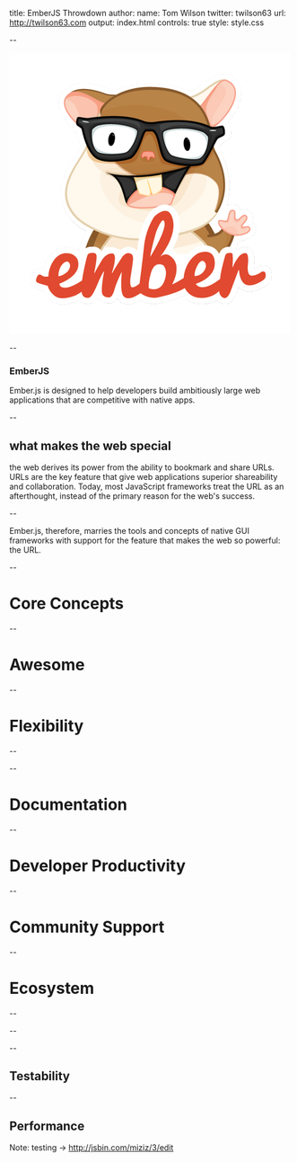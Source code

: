 title: EmberJS Throwdown
author:
  name: Tom Wilson
  twitter: twilson63
  url: http://twilson63.com
output: index.html
controls: true
style: style.css

--

![EmberJS](emberjs-logo.png)

--

### EmberJS

Ember.js is designed to help developers build ambitiously large web
applications that are competitive with native apps.

--

## what makes the web special

the web derives its power from the ability to bookmark and share URLs.
URLs are the key feature that give web applications superior
shareability and collaboration. Today, most JavaScript frameworks treat
the URL as an afterthought, instead of the primary reason for the web's
success.

--

Ember.js, therefore, marries the tools and concepts of native GUI
frameworks with support for the feature that makes the web so powerful:
the URL.

--

# Core Concepts

--

# Awesome


--

# Flexibility

--


-- 

# Documentation

--

# Developer Productivity

--

# Community Support

--

# Ecosystem

--

<script type="text/javascript"
src="//www.google.com/trends/embed.js?hl=en-US&q=emberjs,+backbonejs&cmpt=q&content=1&cid=TIMESERIES_GRAPH_0&export=5&w=500&h=330"></script>

--

<script type="text/javascript"
src="//www.google.com/trends/embed.js?hl=en-US&q=emberjs,+backbonejs,+AngularJS&cmpt=q&content=1&cid=TIMESERIES_GRAPH_0&export=5&w=500&h=330"></script>

--

## Testability

--

## Performance
Note: testing -> http://jsbin.com/miziz/3/edit

